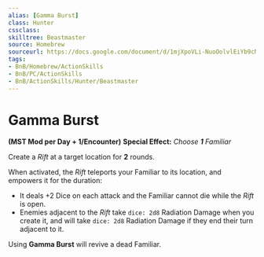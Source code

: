 ```yaml
---
alias: [Gamma Burst]
class: Hunter
cssclass: 
skilltree: Beastmaster
source: Homebrew
sourceurl: https://docs.google.com/document/d/1mjXpoVLi-NuoOolvlEiYb9cNrDb_v0MtbY8qv0hTrJw/
tags:
- BnB/Homebrew/ActionSkills
- BnB/PC/ActionSkills
- BnB/ActionSkills/Hunter/Beastmaster
---
```


# Gamma Burst

__(MST Mod per Day + 1/Encounter)__
__Special Effect:__ _Choose __1__ Familiar_

Create a _Rift_ at a target location for __2__ rounds. 

When activated, the _Rift_ teleports your Familiar to its location, and empowers it for the duration: 
- It deals +2 Dice on each attack and the Familiar cannot die while the _Rift_ is open. 
- Enemies adjacent to the _Rift_ take `dice: 2d8` Radiation Damage when you create it, and will take `dice: 2d8` Radiation Damage if they end their turn adjacent to it. 

Using __Gamma Burst__ will revive a dead Familiar.
